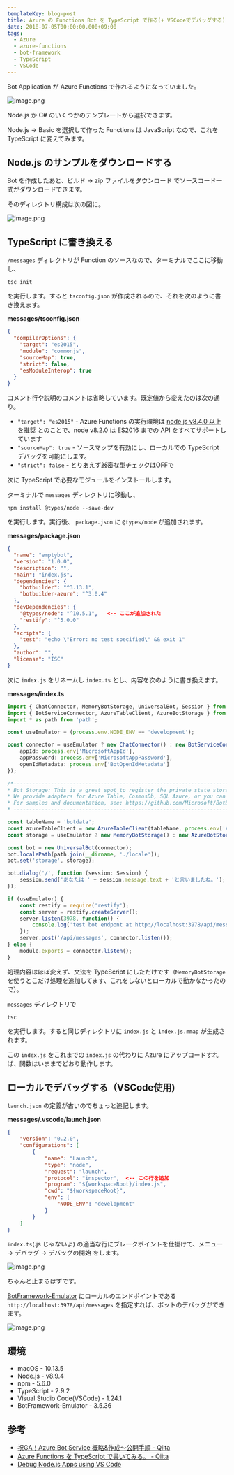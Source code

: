 ```yaml
---
templateKey: blog-post
title: Azure の Functions Bot を TypeScript で作る(+ VSCodeでデバッグする)
date: 2018-07-05T00:00:00.000+09:00
tags:
  - Azure
  - azure-functions
  - bot-framework
  - TypeScript
  - VSCode
---
```

Bot Application が Azure Functions で作れるようになっていました。
<!--more-->


![image.png](https://qiita-image-store.s3.amazonaws.com/0/8227/d28995cf-41ac-c440-351d-1a06bbf0662d.png)

Node.js か C# のいくつかのテンプレートから選択できます。

Node.js → Basic を選択して作った Functions は JavaScript なので、これを TypeScript に変えてみます。

## Node.js のサンプルをダウンロードする

Bot を作成したあと、ビルド → zip ファイルをダウンロード でソースコード一式がダウンロードできます。

そのディレクトリ構成は次の図に。

![image.png](https://qiita-image-store.s3.amazonaws.com/0/8227/a4583c7c-3c57-a984-295c-f3a31efb618c.png)

## TypeScript に書き換える

``/messages`` ディレクトリが Function のソースなので、ターミナルでここに移動し、

```
tsc init
```

を実行します。すると ``tsconfig.json`` が作成されるので、それを次のように書き換えます。

**messages/tsconfig.json**

```json
{
  "compilerOptions": {
    "target": "es2015",
    "module": "commonjs",
    "sourceMap": true,
    "strict": false,
    "esModuleInterop": true
  }
}
```

コメント行や説明のコメントは省略しています。既定値から変えたのは次の通り。

* ``"target": "es2015"`` - Azure Functions の実行環境は [node.js v8.4.0 以上を推奨](https://docs.microsoft.com/ja-jp/azure/azure-functions/functions-reference-node#node-version-and-package-management) とのことで、node v8.2.0 は ES2016 までの API をすべてサポートしています
* ``"sourceMap": true`` - ソースマップを有効にし、ローカルでの TypeScript デバッグを可能にします。
* ``"strict": false`` - とりあえず厳密な型チェックはOFFで

次に TypeScript で必要なモジュールをインストールします。

ターミナルで ``messages`` ディレクトリに移動し、

```
npm install @types/node --save-dev
```

を実行します。実行後、 ``package.json`` に ``@types/node`` が追加されます。

**messages/package.json**

```json
{
  "name": "emptybot",
  "version": "1.0.0",
  "description": "",
  "main": "index.js",
  "dependencies": {
    "botbuilder": "^3.13.1",
    "botbuilder-azure": "^3.0.4"
  },
  "devDependencies": {
    "@types/node": "^10.5.1",   <-- ここが追加された
    "restify": "^5.0.0"
  },
  "scripts": {
    "test": "echo \"Error: no test specified\" && exit 1"
  },
  "author": "",
  "license": "ISC"
}
```

次に ``index.js`` をリネームし ``index.ts`` とし、内容を次のように書き換えます。

**messages/index.ts**

```typescript
import { ChatConnector, MemoryBotStorage, UniversalBot, Session } from 'botbuilder';
import { BotServiceConnector, AzureTableClient, AzureBotStorage } from 'botbuilder-azure';
import * as path from 'path';

const useEmulator = (process.env.NODE_ENV == 'development');

const connector = useEmulator ? new ChatConnector() : new BotServiceConnector({
    appId: process.env['MicrosoftAppId'],
    appPassword: process.env['MicrosoftAppPassword'],
    openIdMetadata: process.env['BotOpenIdMetadata']
});

/*----------------------------------------------------------------------------------------
* Bot Storage: This is a great spot to register the private state storage for your bot. 
* We provide adapters for Azure Table, CosmosDb, SQL Azure, or you can implement your own!
* For samples and documentation, see: https://github.com/Microsoft/BotBuilder-Azure
* ---------------------------------------------------------------------------------------- */

const tableName = 'botdata';
const azureTableClient = new AzureTableClient(tableName, process.env['AzureWebJobsStorage']);
const storage = useEmulator ? new MemoryBotStorage() : new AzureBotStorage({ gzipData: false }, azureTableClient);

const bot = new UniversalBot(connector);
bot.localePath(path.join(__dirname, './locale'));
bot.set('storage', storage);

bot.dialog('/', function (session: Session) {
    session.send('あなたは ' + session.message.text + 'と言いましたね。');
});

if (useEmulator) {
    const restify = require('restify');
    const server = restify.createServer();
    server.listen(3978, function() {
        console.log('test bot endpont at http://localhost:3978/api/messages');
    });
    server.post('/api/messages', connector.listen());    
} else {
    module.exports = connector.listen();
}
```

処理内容はほぼ変えず、文法を TypeScript にしただけです（``MemoryBotStorage`` を使うとこだけ処理を追加してます、これをしないとローカルで動かなかったので）。

``messages`` ディレクトリで

```
tsc
```

を実行します。すると同じディレクトリに ``index.js`` と ``index.js.mmap`` が生成されます。

この ``index.js`` をこれまでの ``index.js`` の代わりに Azure にアップロードすれば、関数はいままでどおり動作します。

## ローカルでデバッグする（VSCode使用)

``launch.json`` の定義が古いのでちょっと追記します。

**messages/.vscode/launch.json**

```json
{
    "version": "0.2.0",
    "configurations": [
        {
            "name": "Launch",
            "type": "node",
            "request": "launch",
            "protocol": "inspector",  <-- この行を追加
            "program": "${workspaceRoot}/index.js",
            "cwd": "${workspaceRoot}",
            "env": {
                "NODE_ENV": "development"
            }
        }
    ]
}
```

``index.ts``(.js じゃないよ) の適当な行にブレークポイントを仕掛けて、メニュー -> デバッグ -> デバッグの開始 をします。

![image.png](https://qiita-image-store.s3.amazonaws.com/0/8227/9daa452f-fa27-666d-e0c9-5bacfdd4a2b5.png)

ちゃんと止まるはずです。

[BotFramework-Emulator](https://github.com/Microsoft/BotFramework-Emulator/) にローカルのエンドポイントである ``http://localhost:3978/api/messages`` を指定すれば、ボットのデバッグができます。

![image.png](https://qiita-image-store.s3.amazonaws.com/0/8227/77955829-c30e-6890-3c39-cd29d3274b6e.png)

## 環境

* macOS - 10.13.5
* Node.js - v8.9.4
* npm - 5.6.0
* TypeScript - 2.9.2
* Visual Studio Code(VSCode) - 1.24.1
* BotFramework-Emulator - 3.5.36

## 参考

* [祝GA！Azure Bot Service 概略&作成～公開手順 - Qiita](https://qiita.com/annie/items/cf93a7a832123946a7da)
* [Azure Functions を TypeScript で書いてみる。 - Qiita](https://qiita.com/TsuyoshiUshio@github/items/41c085a5e68fea0ff9bb)
* [Debug Node.js Apps using VS Code](https://code.visualstudio.com/docs/nodejs/nodejs-debugging#_supported-nodelike-runtimes)
